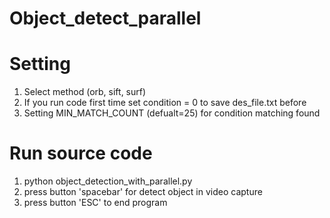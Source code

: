 # Object_detect_parallel
 
 # Setting
 1. Select method (orb, sift, surf)
 2. If you run code first time set condition = 0 to save des_file.txt before
 3. Setting MIN_MATCH_COUNT (defualt=25) for condition matching found

 # Run source code
 1. python object_detection_with_parallel.py
 2. press button 'spacebar' for detect object in video capture
 3. press button 'ESC' to end program
